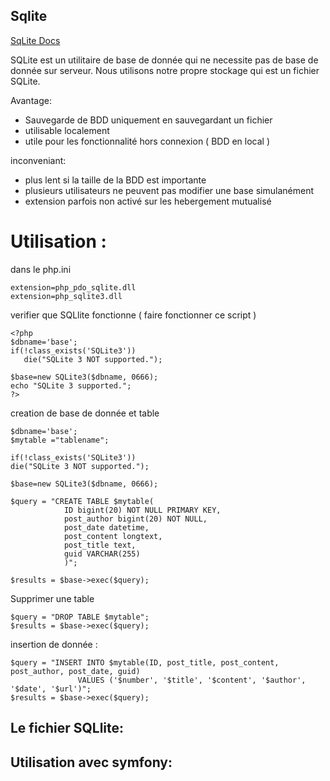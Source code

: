 ## Sqlite


[SqLite Docs](https://www.sqlite.org/docs.html)

SQLite est un utilitaire de base de donnée qui ne necessite pas de base de donnée sur serveur. Nous utilisons notre propre stockage qui est un fichier
SQLite.

Avantage:
- Sauvegarde de BDD uniquement en sauvegardant un fichier
- utilisable localement
- utile pour les fonctionnalité hors connexion ( BDD en local )

inconveniant:
- plus lent si la taille de la BDD est importante
- plusieurs utilisateurs ne peuvent pas modifier une base simulanément
- extension parfois non activé sur les hebergement mutualisé

# Utilisation :


dans le php.ini

    extension=php_pdo_sqlite.dll
    extension=php_sqlite3.dll

verifier que SQLlite fonctionne ( faire fonctionner ce script )

    <?php
    $dbname='base';
    if(!class_exists('SQLite3'))
       die("SQLite 3 NOT supported.");

    $base=new SQLite3($dbname, 0666);
    echo "SQLite 3 supported.";
    ?>


creation de base de donnée et table

    $dbname='base';
    $mytable ="tablename";

    if(!class_exists('SQLite3'))
    die("SQLite 3 NOT supported.");

    $base=new SQLite3($dbname, 0666);

    $query = "CREATE TABLE $mytable(
                ID bigint(20) NOT NULL PRIMARY KEY,
                post_author bigint(20) NOT NULL,            
                post_date datetime,
                post_content longtext,
                post_title text,
                guid VARCHAR(255)            
                )";

    $results = $base->exec($query);

Supprimer une table

    $query = "DROP TABLE $mytable";
    $results = $base->exec($query);

insertion de donnée :

    $query = "INSERT INTO $mytable(ID, post_title, post_content, post_author, post_date, guid)
                   VALUES ('$number', '$title', '$content', '$author', '$date', '$url')";
    $results = $base->exec($query);


## Le fichier SQLlite:



## Utilisation avec symfony:
